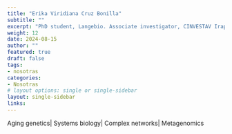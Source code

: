 ```yaml
---
title: "Erika Viridiana Cruz Bonilla"
subtitle: ""
excerpt: "PhD student, Langebio. Associate investigator, CINVESTAV Irapuato"
weight: 12
date: 2024-08-15
author: ""
featured: true
draft: false
tags:
- nosotras
categories:
- Nosotras
# layout options: single or single-sidebar
layout: single-sidebar
links:
---
```


Aging genetics| Systems biology| Complex networks| Metagenomics


